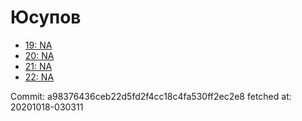 # Юсупов
- [19: NA](19.md)
- [20: NA](20.md)
- [21: NA](21.md)
- [22: NA](22.md)

Commit: a98376436ceb22d5fd2f4cc18c4fa530ff2ec2e8
 fetched at: 20201018-030311
